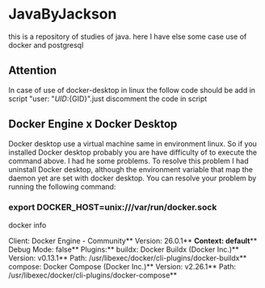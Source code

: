 # JavaByJackson 

this is a repository of studies of java. here I have else some case use of docker and postgresql  

## Attention  

In case of use of docker-desktop in linux the follow code should be add in script "user: "${UID}:${GID}".just discomment the code in script 

## Docker Engine x Docker Desktop

Docker desktop use a virtual machine same in environment linux. So if you installed Docker desktop probably you are have difficulty of to execute the command above.
I had he some problems. To resolve this problem I had uninstall Docker desktop, although the environment variable that map the daemon yet are set with docker desktop.
You can resolve your problem by running the following command:

### export DOCKER_HOST=unix:///var/run/docker.sock

docker info

Client: Docker Engine - Community\**
 Version:    26.0.1\**
 **Context:    default**\**
 Debug Mode: false\**
 Plugins:\**
  buildx: Docker Buildx (Docker Inc.)\**
    Version:  v0.13.1\**
    Path:     /usr/libexec/docker/cli-plugins/docker-buildx\**
  compose: Docker Compose (Docker Inc.)\**
    Version:  v2.26.1\**
    Path:     /usr/libexec/docker/cli-plugins/docker-compose\**


